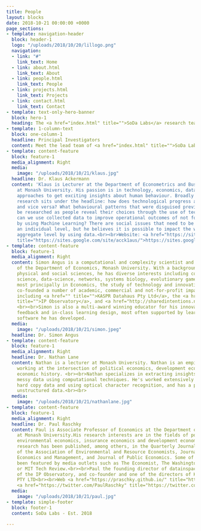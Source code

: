 ```yaml
---
title: People
layout: blocks
date: 2018-10-21 00:00:00 +0000
page_sections:
- template: navigation-header
  block: header-1
  logo: "/uploads/2018/10/20/lillogo.png"
  navigation:
  - link: "#"
    link_text: Home
  - link: about.html
    link_text: About
  - link: people.html
    link_text: People
  - link: projects.html
    link_text: Projects
  - link: contact.html
    link_text: Contact
- template: text-only-hero-banner
  block: hero-1
  heading: The <a href="index.html" title="">SoDa Labs</a> research team.
- template: 1-column-text
  block: one-column-1
  headline: Principal Investigators
  content: Meet the lead team of <a href="index.html" title="">SoDa Labs</a>.
- template: content-feature
  block: feature-1
  media_alignment: Right
  media:
    image: "/uploads/2018/10/21/klaus.jpg"
  headline: Dr. Klaus Ackermann
  content: 'Klaus is Lecturer at the Department of Econometrics and Business Statistics
    at Monash University. His passion is in technology, economics, data and computational
    approaches to get exciting insights about human behaviour. Broadly speaking, his
    research sits under the headline: how does technological progress affect societies
    and vice versa? What behavioural patterns that were disguised previously can now
    be researched as people reveal their choices through the use of technology? How
    can we use collected data to improve operational outcomes of not for profit organizations
    by using Machine Learning? There are social issues that need to be addressed on
    an individual level, but he believes it is possible to impact the world on an
    aggregate level by using data.<br><br>Website: <a href="https://sites.google.com/site/acck1aus/"
    title="https://sites.google.com/site/acck1aus/">https://sites.google.com/site/acck1aus/</a>'
- template: content-feature
  block: feature-1
  media_alignment: Right
  content: Simon Angus is a computational and complexity scientist and Associate Professor
    of the Department of Economics, Monash University. With a background across the
    physical and social sciences, he has diverse interests including complex systems
    science, data-science, networks, systems biology, evolutionary game theory and
    most principally in Economics, the study of technology and innovation. Simon has
    co-founded a number of academic, commercial and not-for-profit impact outlets
    including <a href="" title="">KASPR Datahaus Pty Ltd</a>, the <a href="http://ip-observatory.org"
    title="">IP Observatory</a>, and <a href="http://sharedintentions.net]" title="">SharedIntentions.net</a>.
    <br><br>Simon is also a multi-award winning educator for his innovations in peer-assessment,
    feedback and in-class learning design, most often supported by learning analytics
    software he has developed.
  media:
    image: "/uploads/2018/10/21/simon.jpeg"
  headline: Dr. Simon Angus
- template: content-feature
  block: feature-1
  media_alignment: Right
  headline: Dr. Nathan Lane
  content: Nathan is a lecturer at Monash University. Nathan is an empirical economist
    working at the intersection of political economics, development economics, and
    economic history. <br><br>Nathan specializes in extracting insights from old and
    messy data using computational techniques. He's worked extensively digitizing
    hard copy data and using optical character recognition, and has a passion for
    unstructured data.<br><br>
  media:
    image: "/uploads/2018/10/21/nathanlane.jpg"
- template: content-feature
  block: feature-1
  media_alignment: Right
  headline: Dr. Paul Raschky
  content: Paul is Associate Professor of Economics at the Department of Economics
    at Monash University.His research interests are in the fields of political economy,
    environmental economics, insurance economics and development economics. <br><br>Paul's
    research has been published, among others, in the Quarterly Journal of Economics,Journal
    of the Association of Environmental and Resource Economists, Journal of Environmental
    Economics and Management, and Journal of Public Economics. Some of his work has
    been featured by media outlets such as The Economist, The Washington Post, Wired,
    or MIT Tech Review.<br><br>Paul the founding director of datainspace, co-founder
    of the IP Observatory, and co-founder and one of the directors of KASPR Datahaus
    PTY LTD<br><br>Web <a href="https://praschky.github.io/" title="https://praschky.github.io/">https://praschky.github.io/</a><br>Twitter
    <a href="https://twitter.com/PaulRaschky" title="https://twitter.com/PaulRaschky">https://twitter.com/PaulRaschky</a>
  media:
    image: "/uploads/2018/10/21/paul.jpg"
- template: simple-footer
  block: footer-1
  content: SoDa Labs - Est. 2018

---
```

